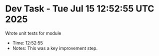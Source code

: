 # Dev Task - Tue Jul 15 12:52:55 UTC 2025
Wrote unit tests for module
- Time: 12:52:55
- Notes: This was a key improvement step.
